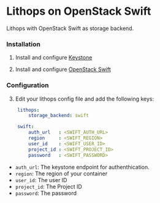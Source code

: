# Lithops on OpenStack Swift

Lithops with OpenStack Swift as storage backend.


### Installation

1. Install and configure [Keystone](https://docs.openstack.org/keystone/latest/install/)

2. Install and configure [OpenStack Swift](https://docs.openstack.org/swift/latest/install/)


### Configuration

3. Edit your lithops config file and add the following keys:

```yaml
    lithops:
        storage_backend: swift

    swift:
        auth_url   : <SWIFT_AUTH_URL>
        region     : <SWIFT_REGION>
        user_id    : <SWIFT_USER_ID>
        project_id : <SWIFT_PROJECT_ID>
        password   : <SWIFT_PASSWORD>
```

- `auth_url`: The keystone endpoint for authenthication.
- `region`: The region of your container
- `user_id`: The user ID
- `project_id`: The Project ID
- `password`: The password
 
